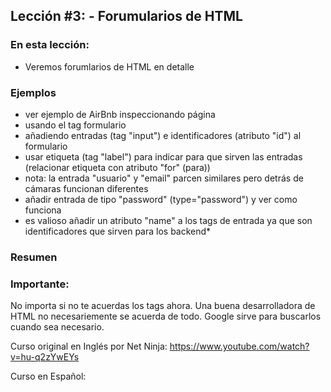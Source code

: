 ## Lección #3: - Forumularios de HTML

### En esta lección:

* Veremos forumlarios de HTML en detalle

### Ejemplos
* ver ejemplo de AirBnb inspeccionando página
* usando el tag formulario
* añadiendo entradas (tag "input") e identificadores (atributo "id") al formulario 
* usar etiqueta (tag "label") para indicar para que sirven las entradas (relacionar etiqueta con atributo "for" (para))
* nota: la entrada "usuario" y "email" parcen similares pero detrás de cámaras funcionan diferentes
* añadir entrada de tipo "password" (type="password") y ver como funciona
* es valioso añadir un atributo "name" a los tags de entrada ya que son identificadores que sirven para los backend*

### Resumen





### Importante:
No importa si no te acuerdas los tags ahora.  Una buena desarrolladora de HTML no necesariemente se acuerda de todo.  Google sirve para buscarlos cuando sea necesario.

Curso original en Inglés por Net Ninja:  https://www.youtube.com/watch?v=hu-q2zYwEYs

Curso en Español: 
